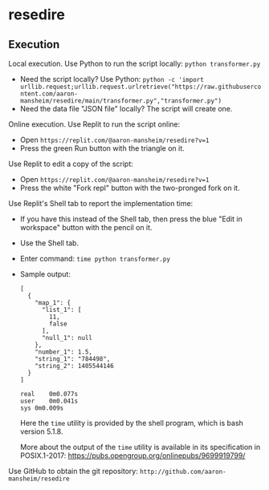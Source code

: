 # resedire

## Execution

Local execution. Use Python to run the script locally: `python transformer.py`

* Need the script locally? Use Python: `python -c 'import urllib.request;urllib.request.urlretrieve("https://raw.githubusercontent.com/aaron-mansheim/resedire/main/transformer.py","transformer.py")`
* Need the data file "JSON file" locally? The script will create one.

Online execution. Use Replit to run the script online:

* Open `https://replit.com/@aaron-mansheim/resedire?v=1`
* Press the green Run button with the triangle on it.

Use Replit to edit a copy of the script:

* Open `https://replit.com/@aaron-mansheim/resedire?v=1`
* Press the white "Fork repl" button with the two-pronged fork on it.

Use Replit's Shell tab to report the implementation time:

* If you have this instead of the Shell tab, then press the blue "Edit in workspace" button with the pencil on it.
* Use the Shell tab.
* Enter command: `time python transformer.py`
* Sample output:

    ```
    [
      {
        "map_1": {
          "list_1": [
            11,
            false
          ],
          "null_1": null
        },
        "number_1": 1.5,
        "string_1": "784498",
        "string_2": 1405544146
      }
    ]

    real    0m0.077s
    user    0m0.041s
    sys 0m0.009s
    ```

    Here the `time` utility is provided by the shell program, which is bash version 5.1.8.

    More about the output of the `time` utility is available in its specification in POSIX.1-2017: https://pubs.opengroup.org/onlinepubs/9699919799/

Use GitHub to obtain the git repository: `http://github.com/aaron-mansheim/resedire`
